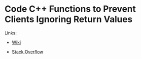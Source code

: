 Code C++ Functions to Prevent Clients Ignoring Return Values
==

Links:

* [Wiki](http://zumalifeguard.wikia.com/wiki/Code_C%2B%2B_Functions_to_Prevent_Clients_Ignoring_Return_Values)

* [Stack Overflow](http://stackoverflow.com/questions/6433336/is-there-a-good-way-to-make-sure-a-c-function-result-is-not-ignored/43386572#43386572)